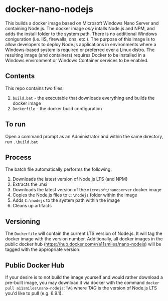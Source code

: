 # docker-nano-nodejs
This builds a docker image based on Microsoft Windows Nano Server and containing Node.js.  The docker image _only_ intalls Node.js and NPM, and adds the install folder to the system path.  There is no additional Windows coniguration (i.e. IIS, firewalls, dns, etc.). The purpose of this image is to allow developers to deploy Node.js applications in environments where a Windows-based system is required or preferred over a Linux distro.  The resulting image (and containers) requires Docker to be installed in a Windows environment or Windows Container services to be enabled.

## Contents
This repo contains two files:

1. `build.bat` - the executable that downloads everything and builds the docker image
2. `Dockerfile` - the docker build configuration 

## To run
Open a command prompt as an Administrator and within the same directory, run `.\build.bat`

## Process
The batch file automatically performs the following:

1. Downloads the latest version of Node.js LTS (and NPM)
2. Extracts the .msi
3. Downloads the latest version of the `microsoft/nanoserver` docker image
4. Copies the Node.js files to `C:\nodejs` folder within the image
5. Adds `C:\nodejs` to the system path within the image
6. Cleans up artifacts

## Versioning
The `Dockerfile` will contain the current LTS version of Node.js. It will tag the docker image with the version number.  Additionally, all docker images in the public docker hub (https://hub.docker.com/r/a11smiles/nano-nodejs) will be tagged with the appropriate version.

## Public Docker Hub
If your desire is to not build the image yourself and would rather download a pre-built image, you may download it via docker with the command `docker pull a11smiles\nano-nodejs:TAG` where _TAG_ is the version of Node.js LTS you'd like to pull (e.g. 6.9.1).  
